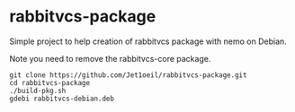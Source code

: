 # rabbitvcs-package

Simple project to help creation of rabbitvcs package with nemo on Debian.


Note you need to remove the rabbitvcs-core package.

```
git clone https://github.com/Jet1oeil/rabbitvcs-package.git
cd rabbitvcs-package
./build-pkg.sh
gdebi rabbitvcs-debian.deb
```
